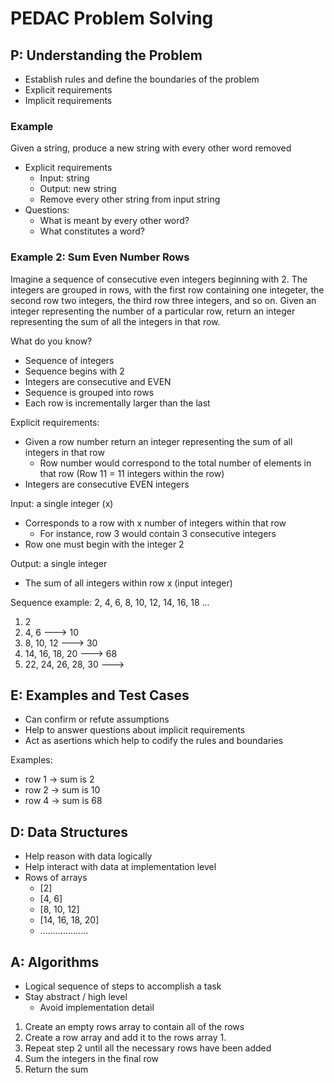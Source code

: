 # PEDAC Problem Solving

## P: Understanding the **Problem**
- Establish rules and define the boundaries of the problem
- Explicit requirements
- Implicit requirements

### Example
Given a string, produce a new string with every other word removed
- Explicit requirements
  - Input: string
  - Output: new string
  - Remove every other string from input string
- Questions:
  - What is meant by every other word?
  - What constitutes a word?

### Example 2: Sum Even Number Rows

Imagine a sequence of consecutive even integers beginning with 2. The integers are grouped in rows, with the first row containing one integeter, the second row two integers, the third row three integers, and so on. Given an integer representing the number of a particular row, return an integer representing the sum of all the integers in that row.

What do you know?
  - Sequence of integers
  - Sequence begins with 2
  - Integers are consecutive and EVEN
  - Sequence is grouped into rows
  - Each row is incrementally larger than the last

Explicit requirements:
- Given a row number return an integer representing the sum of all integers in that row
  - Row number would correspond to the total number of elements in that row (Row 11 = 11 integers within the row)
- Integers are consecutive EVEN integers
  
Input: a single integer (x)
  - Corresponds to a row with x number of integers within that row
    - For instance, row 3 would contain 3 consecutive integers 
  - Row one must begin with the integer 2
   
Output: a single integer
  - The sum of all integers within row x (input integer)

Sequence example:
2, 4, 6, 8, 10, 12, 14, 16, 18 ...

1) 2
2) 4, 6 ---> 10
3) 8, 10, 12 ---> 30
4) 14, 16, 18, 20 ---> 68
5) 22, 24, 26, 28, 30 ---> 

## E: Examples and Test Cases

- Can confirm or refute assumptions
- Help to answer questions about implicit requirements
- Act as asertions which help to codify the rules and boundaries

Examples:
- row 1 -> sum is 2
- row 2 -> sum is 10
- row 4 -> sum is 68

## D: Data Structures

- Help reason with data logically
- Help interact with data at implementation level
- Rows of arrays
  - [2]
  - [4, 6]
  - [8, 10, 12]
  - [14, 16, 18, 20]
  - ...................

## A: Algorithms

- Logical sequence of steps to accomplish a task
- Stay abstract / high level
  - Avoid implementation detail

1. Create an empty rows array to contain all of the rows
2. Create a row array and add it to the rows array
   1. 
3. Repeat step 2 until all the necessary rows have been added
4. Sum the integers in the final row
5. Return the sum